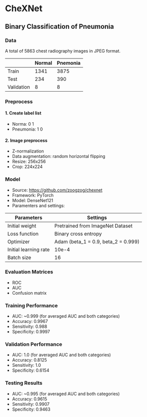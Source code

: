 # CheXNet
## Binary Classification of Pneumonia


### Data
A total of 5863 chest radiography images in JPEG format.

|              | Normal | Pnemonia |
|--------------|--------|----------|
|     Train    |  1341  |   3875   |
|     Test     |  234   |    390   |
|  Validation  |  8     |    8     |


### Preprocess
#### 1. Create label list
- Norma: 0 1
- Pneumonia: 1 0

#### 2. Image preprocess
- Z-normalization
- Data augmentation: random horizontal flipping
- Resize: 256x256
- Crop: 224x224


### Model
- Source: https://github.com/zoogzog/chexnet
- Framework: PyTorch
- Model: DenseNet121
- Paramenters and settings:

|       Parameters          |              Settings                   |
|---------------------------|-----------------------------------------|
|     Initial weight        |  Pretrained from ImageNet Dataset       |
|      Loss function        |   Binary cross entropy                  |
|        Optimizer          |  Adam (beta_1 = 0.9, beta_2 = 0.999)    |
|  Initial learning rate    |  10e-4                                  |
|     Batch size            |  16                                     |


### Evaluation Matrices
- ROC
- AUC
- Confusion matrix



### Training Performance
- AUC: ~0.999 (for averaged AUC and both categories)
- Accuracy: 0.9967
- Sensitivity: 0.988
- Specificity: 0.9997

### Validation Performance
- AUC: 1.0 (for averaged AUC and both categories)
- Accuracy: 0.8125
- Sensitivity: 1.0
- Specificity: 0.6154


### Testing Results
- AUC: ~0.995 (for averaged AUC and both categories)
- Accuracy: 0.9615
- Sensitivity: 0.9907
- Specificity: 0.9463
